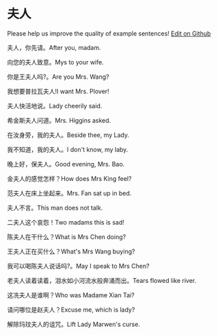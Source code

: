 # 夫人

Please help us improve the quality of example sentences! [Edit on Github](https://github.com/jiyushe/jiyu-example-sentence-source/blob/main/chinese/furen.md)

<p><span class="chinese">夫人，你先请。</span><span class="english">After you, madam.</span></p>

<p><span class="chinese">向您的夫人致意。</span><span class="english">Mys to your wife.</span></p>

<p><span class="chinese">你是王夫人吗?。</span><span class="english">Are you Mrs. Wang?</span></p>

<p><span class="chinese">我想要普拉瓦夫人!</span><span class="english">I want Mrs. Plover!</span></p>

<p><span class="chinese">夫人快活地说。</span><span class="english">Lady cheerily said.</span></p>

<p><span class="chinese">希金斯夫人问道。</span><span class="english">Mrs. Higgins asked.</span></p>

<p><span class="chinese">在汝身旁，我的夫人。</span><span class="english">Beside thee, my Lady.</span></p>

<p><span class="chinese">我不知道，我的夫人。</span><span class="english">I don't know, my laby.</span></p>

<p><span class="chinese">晚上好，保夫人。</span><span class="english">Good evening, Mrs. Bao.</span></p>

<p><span class="chinese">金夫人的感觉怎样？</span><span class="english">How does Mrs King feel?</span></p>

<p><span class="chinese">范夫人在床上坐起来。</span><span class="english">Mrs. Fan sat up in bed.</span></p>

<p><span class="chinese">夫人不言。</span><span class="english">This man does not talk.</span></p>

<p><span class="chinese">二夫人这个哀怨！</span><span class="english">Two madams this is sad!</span></p>

<p><span class="chinese">陈夫人在干什么？</span><span class="english">What is Mrs Chen doing?</span></p>

<p><span class="chinese">王夫人正在买什么？</span><span class="english">What's Mrs Wang buying?</span></p>

<p><span class="chinese">我可以喝陈夫人说话吗?。</span><span class="english">May I speak to Mrs Chen?</span></p>

<p><span class="chinese">老夫人读着读着，泪水如小河流水般奔涌而出。</span><span class="english">Tears flowed like river.</span></p>

<p><span class="chinese">这冼夫人是谁啊？</span><span class="english">Who was Madame Xian Tai?</span></p>

<p><span class="chinese">请问哪位是赵夫人？</span><span class="english">Excuse me, which is lady?</span></p>

<p><span class="chinese">解除玛玟夫人的诅咒。</span><span class="english">Lift Lady Marwen's curse.</span></p>

